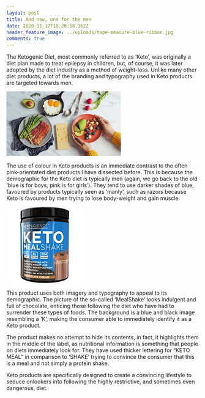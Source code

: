 ```yaml
---
layout: post
title: And now, one for the men
date: 2020-11-17T18:20:58.162Z
header_feature_image: ../uploads/tape-measure-blue-ribbon.jpg
comments: true
---
```

The Ketogenic Diet, most commonly referred to as ‘Keto’, was originally a diet plan made to treat epilepsy in children, but, of course, it was later adopted by the diet industry as a method of weight-loss. Unlike many other diet products, a lot of the branding and typography used in Keto products are targeted towards men.

![](../uploads/download-16-.jpg)

The use of colour in Keto products is an immediate contrast to the often pink-orientated diet products I have dissected before. This is because the demographic for the Keto diet is typically men (again, we go back to the old ‘blue is for boys, pink is for girls’). They tend to use darker shades of blue, favoured by products typically seen as ‘manly’, such as razors because Keto is favoured by men trying to lose body-weight and gain muscle.

![](../uploads/k3.jpg)

This product uses both imagery and typography to appeal to its demographic. The picture of the so-called ‘MealShake’ looks indulgent and full of chocolate, enticing those following the diet who have had to surrender these types of foods. The background is a blue and black image resembling a ‘K’, making the consumer able to immediately identify it as a Keto product.

The product makes no attempt to hide its contents, in fact, it highlights them in the middle of the label, as nutritional information is something that people on diets immediately look for. They have used thicker lettering for “KETO MEAL” in comparison to ‘SHAKE’ trying to convince the consumer that this is a meal and not simply a protein shake. 

Keto products are specifically designed to create a convincing lifestyle to seduce onlookers into following the highly restrictive, and sometimes even dangerous, diet.